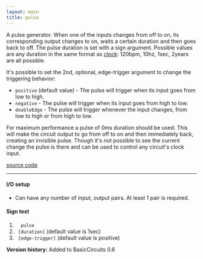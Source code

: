 ```yaml
---
layout: main
title: pulse
---
```


A pulse generator. When one of the inputs changes from off to on, its corresponding output changes to on, waits a certain duration and then goes back to off. The pulse duration is set with a sign argument. Possible values are any duration in the same format as [clock](Clock): 120bpm, 10hz, 1sec, 2years are all possible.

It's possible to set the 2nd, optional, edge-trigger argument to change the triggering behavior:
- `positive` (default value) - The pulse will trigger when its input goes from low to high.
- `negative` - The pulse will trigger when its input goes from high to low.
- `doubleEdge` - The pulse will trigger whenever the input changes, from low to high or from high to low.

For maximum performance a pulse of 0ms duration should be used. This will make the circuit output to go from off to on and then immediately back, creating an invisible pulse.
Though it's not possible to see the current change the pulse is there and can be used to control any circuit's clock input.

[source code](https://github.com/eisental/BasicCircuits/blob/master/src/main/java/org/tal/basiccircuits/pulse.java)
    
* * *


#### I/O setup 
* Can have any number of input, output pairs. At least 1 pair is required.

#### Sign text
1. `   pulse   `
2. `  [duration] ` (default value is 1sec)
3. `  [edge-trigger] ` (default value is positive)

__Version history:__ Added to BasicCircuits 0.6